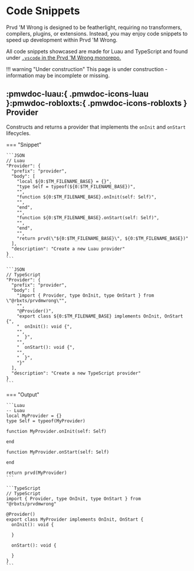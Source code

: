 # Code Snippets

Prvd 'M Wrong is designed to be featherlight, requiring no transformers,
compilers, plugins, or extensions. Instead, you may enjoy code snippets to
speed up development within Prvd 'M Wrong.

All code snippets showcased are made for Luau and TypeScript and found under
[`.vscode` in the Prvd 'M Wrong
monorepo.](https://github.com/prvdmwrong/prvdmwrong/tree/main/.vscode)

!!! warning "Under construction"
    This page is under construction - information may be incomplete or missing.

## :pmwdoc-luau:{ .pmwdoc-icons-luau }:pmwdoc-robloxts:{ .pmwdoc-icons-robloxts } Provider

Constructs and returns a provider that implements the `onInit` and `onStart`
lifecycles.

=== "Snippet"

    ```JSON
    // Luau
    "Provider": {
      "prefix": "provider",
      "body": [
        "local ${0:$TM_FILENAME_BASE} = {}",
        "type Self = typeof(${0:$TM_FILENAME_BASE})",
        "",
        "function ${0:$TM_FILENAME_BASE}.onInit(self: Self)",
        "",
        "end",
        "",
        "function ${0:$TM_FILENAME_BASE}.onStart(self: Self)",
        "",
        "end",
        "",
        "return prvd(\"${0:$TM_FILENAME_BASE}\", ${0:$TM_FILENAME_BASE})"
      ],
      "description": "Create a new Luau provider"
    }
    ```

    ```JSON
    // TypeScript
    "Provider": {
      "prefix": "provider",
      "body": [
        "import { Provider, type OnInit, type OnStart } from \"@rbxts/prvdmwrong\"",
        "",
        "@Provider()",
        "export class ${0:$TM_FILENAME_BASE} implements OnInit, OnStart {",
        "  onInit(): void {",
        "",
        "  }",
        "",
        "  onStart(): void {",
        "",
        "  }",
        "}"
      ],
      "description": "Create a new TypeScript provider"
    }
    ```

=== "Output"

    ```Luau
    -- Luau
    local MyProvider = {}
    type Self = typeof(MyProvider)

    function MyProvider.onInit(self: Self)

    end

    function MyProvider.onStart(self: Self)

    end

    return prvd(MyProvider)
    ```

    ```TypeScript
    // TypeScript
    import { Provider, type OnInit, type OnStart } from "@rbxts/prvdmwrong"

    @Provider()
    export class MyProvider implements OnInit, OnStart {
      onInit(): void {

      }

      onStart(): void {

      }
    }
    ```
